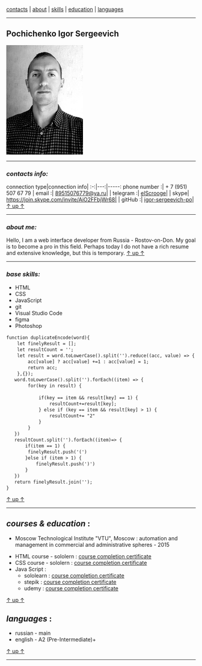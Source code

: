 <a id= "up"></a>
[contacts](#contacts) | [about](#about) | [skills](#skills) | [education](#education) | [languages](#languages)
***
## Pochichenko Igor Sergeevich
![avatar_pic](/cv-avatar.jpg)
***
<a id="contacts"></a>
### *contacts info:*
  connection type|connection info|
:-:|---:|-----:
 phone number :| + 7 (951) 507 67 79
| email :| 89515076779@ya.ru|
| telegram :| [elScrooge](https://t.me/elScrooge)|
| skype| https://join.skype.com/invite/AiO2FFbjWr68|
| gitHub :| [igor-sergeevich-po](https://github.com/igor-sergeevich-po)|
[↑ up ↑](#up)
***
<a id= "about"></a>
### *about me:*
Hello, I am a web interface developer from Russia - Rostov-on-Don. My goal is to become a pro in this field. Perhaps today I do not have a rich resume and extensive knowledge, but this is temporary.
[↑ up ↑](#up)
***
<a id= "skills"></a>
### *base skills:*
- HTML
- CSS
- JavaScript
- git
- Visual Studio Code
- figma
- Photoshop
```
function duplicateEncode(word){
    let finelyResult = [];
    let resultCount = '';
    let result = word.toLowerCase().split('').reduce((acc, value) => {
        acc[value] ? acc[value] +=1 : acc[value] = 1;
        return acc;
    },{});
   word.toLowerCase().split('').forEach((item) => {
        for(key in result) {
            
            if(key == item && result[key] == 1) {
                resultCount+=result[key];
            } else if (key == item && result[key] > 1) {
                resultCount+= "2"
            }
        }
   })
   resultCount.split('').forEach((item)=> {
       if(item == 1) {
        finelyResult.push('(')
       }else if (item > 1) {
           finelyResult.push(')')
       }
   })
   return finelyResult.join('');
}
```
[↑ up ↑](#up)
***
<a id= "education"></a>
## *courses & education* :
* Moscow Technological Institute "VTU", Moscow : automation and management in commercial and administrative spheres - 2015
- HTML course - sololern : [
course completion certificate](https://www.sololearn.com/Certificate/1014-9727737/pdf/)
- CSS course - sololern : [
course completion certificate](https://www.sololearn.com/Certificate/1023-9727737/pdf/)
- Java Script :
   - sololearn : [course completion certificate](https://www.sololearn.com/certificates/course/en/9727737/1024/landscape/png)
   - stepik : [course completion certificate](https://stepik.org/cert/1346296)
   - udemy : [course completion certificate](https://udemy-certificate.s3.amazonaws.com/image/UC-b9ba6859-672f-4f83-9b0e-5e90cb1cb832.jpg?v=1640435180000)

[↑ up ↑](#up)
<a id= "languages"></a>
## *languages* :
- russian - main
- english - A2 (Pre-Intermediate)+

[↑ up ↑](#up)
***
